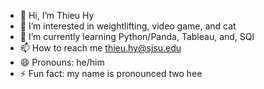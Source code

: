 - 👋 Hi, I’m Thieu Hy 
- 👀 I’m interested in weightlifting, video game, and cat   
- 🌱 I’m currently learning Python/Panda, Tableau, and, SQl 
- 📫 How to reach me thieu.hy@sjsu.edu
- 😄 Pronouns: he/him
- ⚡ Fun fact: my name is pronounced two hee

<!---
thieuhy/thieuhy is a ✨ special ✨ repository because its `README.md` (this file) appears on your GitHub profile.
You can click the Preview link to take a look at your changes.
--->
